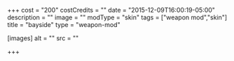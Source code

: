+++
cost = "200"
costCredits = ""
date = "2015-12-09T16:00:19-05:00"
description = ""
image = ""
modType = "skin"
tags = ["weapon mod","skin"]
title = "bayside"
type = "weapon-mod"

[images]
  alt = ""
  src = ""

+++

